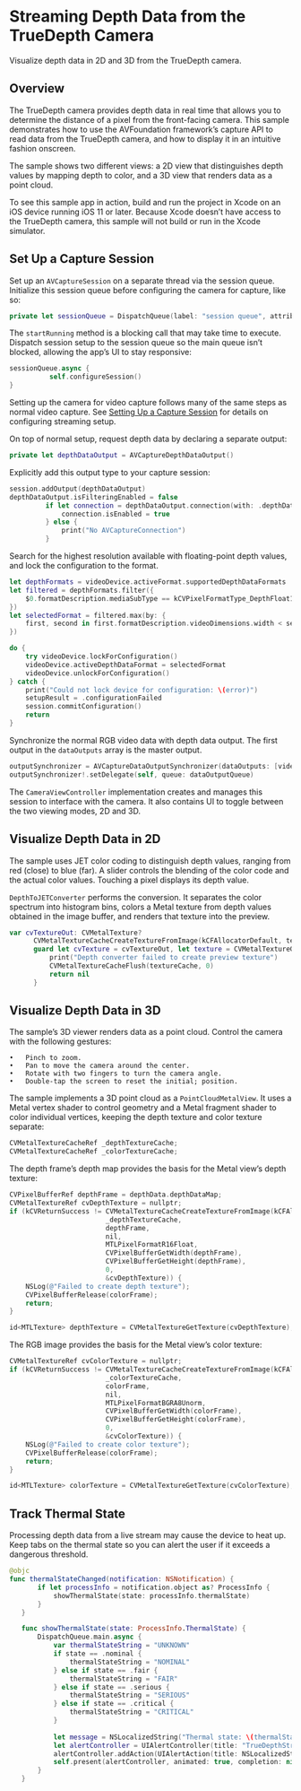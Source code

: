 # Streaming Depth Data from the TrueDepth Camera

Visualize depth data in 2D and 3D from the TrueDepth camera.

## Overview

The TrueDepth camera provides depth data in real time that allows you to determine the distance of a pixel from the front-facing camera.  This sample demonstrates how to use the AVFoundation framework’s capture API to read data from the TrueDepth camera, and how to display it in an intuitive fashion onscreen.

The sample shows two different views: a 2D view that distinguishes depth values by mapping depth to color, and a 3D view that renders data as a point cloud.

To see this sample app in action, build and run the project in Xcode on an iOS device running iOS 11 or later.  Because Xcode doesn’t have access to the TrueDepth camera, this sample will not build or run in the Xcode simulator.

## Set Up a Capture Session

Set up an `AVCaptureSession` on a separate thread via the session queue.  Initialize this session queue before configuring the camera for capture, like so:  

``` swift
private let sessionQueue = DispatchQueue(label: "session queue", attributes: [], autoreleaseFrequency: .workItem)
```

The `startRunning` method is a blocking call that may take time to execute. Dispatch session setup to the session queue so the main queue isn’t blocked, allowing the app’s UI to stay responsive:

``` swift
sessionQueue.async {
          self.configureSession()
}
```

Setting up the camera for video capture follows many of the same steps as normal video capture.  See [Setting Up a Capture Session](https://developer.apple.com/documentation/avfoundation/cameras_and_media_capture/setting_up_a_capture_session) for details on configuring streaming setup.

On top of normal setup, request depth data by declaring a separate output:

``` swift
private let depthDataOutput = AVCaptureDepthDataOutput()
```

Explicitly add this output type to your capture session:

``` swift
session.addOutput(depthDataOutput)
depthDataOutput.isFilteringEnabled = false
         if let connection = depthDataOutput.connection(with: .depthData) {
             connection.isEnabled = true
         } else {
             print("No AVCaptureConnection")
         }
```

Search for the highest resolution available with floating-point depth values, and lock the configuration to the format.

``` swift
let depthFormats = videoDevice.activeFormat.supportedDepthDataFormats
let filtered = depthFormats.filter({
    $0.formatDescription.mediaSubType == kCVPixelFormatType_DepthFloat16
})
let selectedFormat = filtered.max(by: {
    first, second in first.formatDescription.videoDimensions.width < second.formatDescription.videoDimensions.width
})

do {
    try videoDevice.lockForConfiguration()
    videoDevice.activeDepthDataFormat = selectedFormat
    videoDevice.unlockForConfiguration()
} catch {
    print("Could not lock device for configuration: \(error)")
    setupResult = .configurationFailed
    session.commitConfiguration()
    return
}
```

Synchronize the normal RGB video data with depth data output.  The first output in the `dataOutputs` array is the master output.

``` swift
outputSynchronizer = AVCaptureDataOutputSynchronizer(dataOutputs: [videoDataOutput, depthDataOutput])
outputSynchronizer!.setDelegate(self, queue: dataOutputQueue)
```

The `CameraViewController` implementation creates and manages this session to interface with the camera.  It also contains UI to toggle between the two viewing modes, 2D and 3D.

## Visualize Depth Data in 2D

The sample uses JET color coding to distinguish depth values, ranging from red (close) to blue (far).  A slider controls the blending of the color code and the actual color values.  Touching a pixel displays its depth value.

`DepthToJETConverter` performs the conversion.  It separates the color spectrum into histogram bins, colors a Metal texture from depth values obtained in the image buffer, and renders that texture into the preview.

``` swift
var cvTextureOut: CVMetalTexture?
      CVMetalTextureCacheCreateTextureFromImage(kCFAllocatorDefault, textureCache, pixelBuffer, nil, textureFormat, width, height, 0, &cvTextureOut)
      guard let cvTexture = cvTextureOut, let texture = CVMetalTextureGetTexture(cvTexture) else {
          print("Depth converter failed to create preview texture")
          CVMetalTextureCacheFlush(textureCache, 0)
          return nil
      }
```

## Visualize Depth Data in 3D

The sample’s 3D viewer renders data as a point cloud.  Control the camera with the following gestures:

	•	Pinch to zoom.
	•	Pan to move the camera around the center.
	•	Rotate with two fingers to turn the camera angle.
	•	Double-tap the screen to reset the initial; position.

The sample implements a 3D point cloud as a `PointCloudMetalView`.  It uses a Metal vertex shader to control geometry and a Metal fragment shader to color individual vertices, keeping the depth texture and color texture separate:

``` objective-c
CVMetalTextureCacheRef _depthTextureCache;
CVMetalTextureCacheRef _colorTextureCache;
```

The depth frame’s depth map provides the basis for the Metal view’s depth texture:

``` objective-c
CVPixelBufferRef depthFrame = depthData.depthDataMap;
CVMetalTextureRef cvDepthTexture = nullptr;
if (kCVReturnSuccess != CVMetalTextureCacheCreateTextureFromImage(kCFAllocatorDefault,
                        _depthTextureCache,
                        depthFrame,
                        nil,
                        MTLPixelFormatR16Float,
                        CVPixelBufferGetWidth(depthFrame),
                        CVPixelBufferGetHeight(depthFrame),
                        0,
                        &cvDepthTexture)) {
    NSLog(@"Failed to create depth texture");
    CVPixelBufferRelease(colorFrame);
    return;
}

id<MTLTexture> depthTexture = CVMetalTextureGetTexture(cvDepthTexture);
```

The RGB image provides the basis for the Metal view’s color texture:

``` objective-c
CVMetalTextureRef cvColorTexture = nullptr;
if (kCVReturnSuccess != CVMetalTextureCacheCreateTextureFromImage(kCFAllocatorDefault,
                        _colorTextureCache,
                        colorFrame,
                        nil,
                        MTLPixelFormatBGRA8Unorm,
                        CVPixelBufferGetWidth(colorFrame),
                        CVPixelBufferGetHeight(colorFrame),
                        0,
                        &cvColorTexture)) {
    NSLog(@"Failed to create color texture");
    CVPixelBufferRelease(colorFrame);
    return;
}

id<MTLTexture> colorTexture = CVMetalTextureGetTexture(cvColorTexture);
```

## Track Thermal State

Processing depth data from a live stream may cause the device to heat up.  Keep tabs on the thermal state so you can alert the user if it exceeds a dangerous threshold.

``` swift
@objc
func thermalStateChanged(notification: NSNotification) {
       if let processInfo = notification.object as? ProcessInfo {
           showThermalState(state: processInfo.thermalState)
       }
   }

   func showThermalState(state: ProcessInfo.ThermalState) {
       DispatchQueue.main.async {
           var thermalStateString = "UNKNOWN"
           if state == .nominal {
               thermalStateString = "NOMINAL"
           } else if state == .fair {
               thermalStateString = "FAIR"
           } else if state == .serious {
               thermalStateString = "SERIOUS"
           } else if state == .critical {
               thermalStateString = "CRITICAL"
           }
           
           let message = NSLocalizedString("Thermal state: \(thermalStateString)", comment: "Alert message when thermal state has changed")
           let alertController = UIAlertController(title: "TrueDepthStreamer", message: message, preferredStyle: .alert)
           alertController.addAction(UIAlertAction(title: NSLocalizedString("OK", comment: "Alert OK button"), style: .cancel, handler: nil))
           self.present(alertController, animated: true, completion: nil)
       }
   }
```
